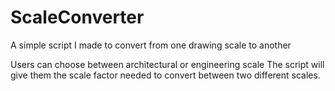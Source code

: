 # ScaleConverter
A simple script I made to convert from one drawing scale to another

Users can choose between architectural or engineering scale
The script will give them the scale factor needed to convert between two different scales.
